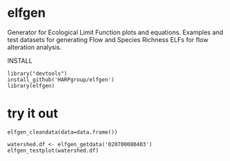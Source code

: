 # elfgen
Generator for Ecological Limit Function plots and equations. 
Examples and test datasets for generating Flow and Species Richness ELFs
for flow alteration analysis.

INSTALL
```
library("devtools")
install_github('HARPgroup/elfgen')
library(elfgen)
```
# try it out
```
elfgen_cleandata(data=data.frame())

watershed.df <- elfgen_getdata('020700080403')
elfgen_testplot(watershed.df)
```
